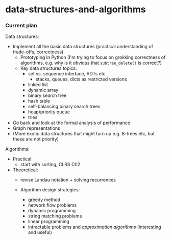 # data-structures-and-algorithms

### Current plan

Data structures:
- Implement all the basic data structures (practical understanding of trade-offs, correctness)
    - Prototyping in Python (I'm trying to focus on grokking correctness of algorithms, e.g. why is it _obvious_ that `subtree_delete()` is correct?)
    - Key data structures topics:
        - set vs. sequence interface, ADTs etc.
            - stacks, queues, dicts as restricted versions
        - linked list
        - dynamic array
        - binary search tree
        - hash table
        - self-balancing binary search trees
        - heap/priority queue
        - tries
- Go back and look at the formal analysis of performance
- Graph representations
- (More exotic data structures that might turn up e.g. B-trees etc, but these are not priority)

Algorithms:
- Practical:
    - start with sorting, CLRS Ch2
- Theoretical:
    - revise Landau notation + solving recurrences

    - Algorithm design strategies:
        - greedy method
        - network flow problems
        - dynamic programming
        - string matching problems
        - linear programming
        - intractable problems and _approximation algorithms_ (interesting and useful)

